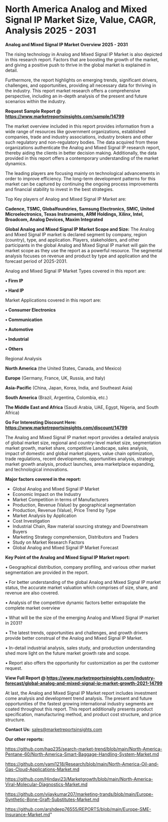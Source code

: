  # North America Analog and Mixed Signal IP Market Size, Value, CAGR, Analysis 2025 - 2031

<Strong> Analog and Mixed Signal IP Market Overview 2025 - 2031</strong>

The rising technology in Analog and Mixed Signal IP Market is also depicted in this research report. Factors that are boosting the growth of the market, and giving a positive push to thrive in the global market is explained in detail.

Furthermore, the report highlights on emerging trends, significant drivers, challenges, and opportunities, providing all necessary data for thriving in the industry. This report market research offers a comprehensive perspective, including an in-depth analysis of the present and future scenarios within the industry.

<strong>Request Sample Report @ <a href=https://www.marketreportsinsights.com/sample/14799>https://www.marketreportsinsights.com/sample/14799</a></strong>

The market overview included in this report provides information from a wide range of resources like government organizations, established companies, trade and industry associations, industry brokers and other such regulatory and non-regulatory bodies. The data acquired from these organizations authenticate the Analog and Mixed Signal IP research report, thereby aiding the clients in better decision making. Additionally, the data provided in this report offers a contemporary understanding of the market dynamics.

The leading players are focusing mainly on technological advancements in order to improve efficiency. The long-term development patterns for this market can be captured by continuing the ongoing process improvements and financial stability to invest in the best strategies.

Top Key players of Analog and Mixed Signal IP Market are:

<strong>Cadence, TSMC, Globalfoundries, Samsung Electronics, SMIC, United Microelectronics, Texas Instruments, ARM Holdings, Xilinx, Intel, Broadcom, Analog Devices, Maxim Integrated</strong>

<strong><b>Global Analog and Mixed Signal IP Market Scope and Size:</b></strong>
The Analog and Mixed Signal IP market is declared segment by company, region (country), type, and application. Players, stakeholders, and other participants in the global Analog and Mixed Signal IP market will gain the market scope as they use the report as a powerful resource. The segmental analysis focuses on revenue and product by type and application and the forecast period of 2025-2031.

Analog and Mixed Signal IP Market Types covered in this report are:

<strong>• Firm IP

• Hard IP</strong>

Market Applications covered in this report are:

<strong>• Consumer Electronics

• Communication

• Automotive

• Industrial

• Others</strong> 

Regional Analysis

<strong>North America</strong> (the United States, Canada, and Mexico)

<strong>Europe</strong> (Germany, France, UK, Russia, and Italy)

<strong>Asia-Pacific</strong> (China, Japan, Korea, India, and Southeast Asia)

<strong>South America</strong> (Brazil, Argentina, Colombia, etc.)

<strong>The Middle East and Africa</strong> (Saudi Arabia, UAE, Egypt, Nigeria, and South Africa)

<strong>Go For Interesting Discount Here: <a href=https://www.marketreportsinsights.com/discount/14799>https://www.marketreportsinsights.com/discount/14799</a></strong>

The Analog and Mixed Signal IP market report provides a detailed analysis of global market size, regional and country-level market size, segmentation market growth, market share, competitive Landscape, sales analysis, impact of domestic and global market players, value chain optimization, trade regulations, recent developments, opportunities analysis, strategic market growth analysis, product launches, area marketplace expanding, and technological innovations.

<strong><b>Major factors covered in the report:</b></strong>
<ul>
  <li>Global Analog and Mixed Signal IP Market </li>
  <li>Economic Impact on the Industry</li>
  <li>Market Competition in terms of Manufacturers</li>
  <li>Production, Revenue (Value) by geographical segmentation</li>
  <li>Production, Revenue (Value), Price Trend by Type</li>
  <li>Market Analysis by Application</li>
  <li>Cost Investigation</li>
  <li>Industrial Chain, Raw material sourcing strategy and Downstream Buyers</li>
  <li>Marketing Strategy comprehension, Distributors and Traders</li>
  <li>Study on Market Research Factors</li>
  <li>Global Analog and Mixed Signal IP Market Forecast</li>
</ul>

<strong><b>Key Point of the Analog and Mixed Signal IP Market report:</b></strong>

• Geographical distribution, company profiling, and various other market segmentation are provided in the report.

• For better understanding of the global Analog and Mixed Signal IP market status, the accurate market valuation which comprises of size, share, and revenue are also covered.

• Analysis of the competitive dynamic factors better extrapolate the complete market overview

• What will be the size of the emerging Analog and Mixed Signal IP market in 2031?

• The latest trends, opportunities and challenges, and growth drivers provide better construal of the Analog and Mixed Signal IP Market.

• In-detail industrial analysis, sales study, and production understanding shed more light on the future market growth rate and scope.

• Report also offers the opportunity for customization as per the customer request.

<strong><b>View Full Report @ <a href=https://www.marketreportsinsights.com/industry-forecast/global-analog-and-mixed-signal-ip-market-growth-2021-14799>https://www.marketreportsinsights.com/industry-forecast/global-analog-and-mixed-signal-ip-market-growth-2021-14799</a></b></strong>


At last, the Analog and Mixed Signal IP Market report includes investment come analysis and development trend analysis. The present and future opportunities of the fastest growing international industry segments are coated throughout this report. This report additionally presents product specification, manufacturing method, and product cost structure, and price structure.

<strong>Contact Us:</strong>
sales@marketreportsinsights.com

<strong>Our other reports:</strong>

<a href=https://github.com/haq235/search-market-trend/blob/main/North-America-Pentane-60/North-America-Smart-Baggage-Handling-System-Market.md>https://github.com/haq235/search-market-trend/blob/main/North-America-Pentane-60/North-America-Smart-Baggage-Handling-System-Market.md</a>

<a href=https://github.com/yami1218/Research/blob/main/North-America-Oil-and-Gas-Cloud-Applications-Market.md>https://github.com/yami1218/Research/blob/main/North-America-Oil-and-Gas-Cloud-Applications-Market.md</a>

<a href=https://github.com/Hindavi23/Marketgrowth/blob/main/North-America-Viral-Molecular-Diagnostics-Market.md>https://github.com/Hindavi23/Marketgrowth/blob/main/North-America-Viral-Molecular-Diagnostics-Market.md</a>

<a href=https://github.com/vijaykumar207/marketing-trands/blob/main/Europe-Synthetic-Bone-Graft-Substitutes-Market.md>https://github.com/vijaykumar207/marketing-trands/blob/main/Europe-Synthetic-Bone-Graft-Substitutes-Market.md</a>

<a href=https://github.com/arshdeep76555/REPORTS/blob/main/Europe-SME-Insurance-Market.md>https://github.com/arshdeep76555/REPORTS/blob/main/Europe-SME-Insurance-Market.md</a>"
